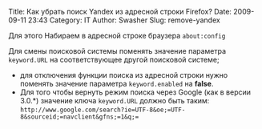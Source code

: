 Title: Как убрать поиск Yandex из адресной строки Firefox?
Date: 2009-09-11 23:43
Category: IT
Author: Swasher
Slug: remove-yandex

Для этого Набираем в адресной строке браузера `about:config`
  
Для смены поисковой системы поменять значение параметра `keyword.URL` на соответствующее другой поисковой системе;

-   для отключения функции поиска из адресной строки нужно поменять значение параметра `keyword.enabled` на **false**.
-   Для того чтобы вернуть режим поиска через Google (как в версии 3.0.*) значение ключа `keyword.URL` должно быть таким:
   `http://www.google.com/search?ie=UTF-8&oe;=UTF-8&sourceid;=navclient&gfns;=1&q;=`
